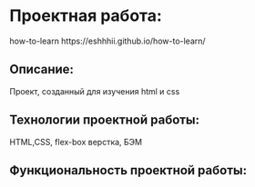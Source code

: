 <h1><b>Проектная работа</b>:</h1>
how-to-learn https://eshhhii.github.io/how-to-learn/

<h2><b>Описание</b>:</h2>
Проект, созданный для изучения html и css 

<h2><b>Технологии проектной работы</b>:</h2>
HTML,CSS, flex-box верстка, БЭМ

<h2><b>Функциональность проектной работы</b>:</h2>
